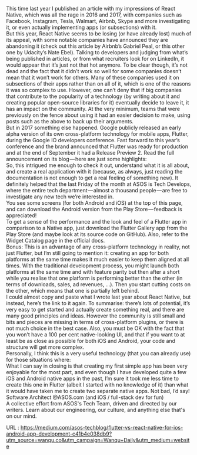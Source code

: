   This time last year I published an article with my impressions of React Native, which was all the rage in 2016 and 2017, with companies such as Facebook, Instagram, Tesla, Walmart, Airbnb, Skype and more investigating it, or even actually implementing apps (or subsections) with it.  
    But this year, React Native seems to be losing (or have already lost) much of its appeal, with some notable companies have announced they are abandoning it (check out this article by Airbnb’s Gabriel Peal, or this other one by Udacity’s Nate Ebel). Talking to developers and judging from what’s being published in articles, or from what recruiters look for on LinkedIn, it would appear that it’s just not that hot anymore. To be clear though, it’s not dead and the fact that it didn’t work so well for some companies doesn’t mean that it won’t work for others. Many of these companies used it on subsections of their apps rather than on all of it, which is one of the reasons it was so complex to use. However, one can’t deny that if big companies that contribute to the popularity of a technology (by writing about it and creating popular open-source libraries for it) eventually decide to leave it, it has an impact on the community. At the very minimum, teams that were previously on the fence about using it had an easier decision to make, using posts such as the above to back up their arguments.  
    But in 2017 something else happened. Google publicly released an early alpha version of its own cross-platform technology for mobile apps, Flutter, during the Google IO developers conference. Fast forward to this year’s conference and the brand announced that Flutter was ready for production and at the end of September it had a Release Preview 2. Read the full announcement on its blog — here are just some highlights:  
    So, this intrigued me enough to check it out, understand what it is all about, and create a real application with it (because, as always, just reading the documentation is not enough to get a real feeling of something new). It definitely helped that the last Friday of the month at ASOS is Tech Develops, where the entire tech department — almost a thousand people — are free to investigate any new tech we’re interested in.  
    You see some screens (for both Android and iOS) at the top of this page, and can download the Android version from the Play Store — feedback is appreciated!  
    To get a sense of the performance and the look and feel of a Flutter app in comparison to a Native app, just download the Flutter Gallery app from the Play Store (and maybe look at its source code on GitHub). Also, refer to the Widget Catalog page in the official docs.  
    Bonus: This is an advantage of any cross-platform technology in reality, not just Flutter, but I’m still going to mention it: creating an app for both platforms at the same time makes it much easier to keep them aligned at all times. With the traditional development process, you might launch both platforms at the same time and with feature parity but then after a short while you realise that one platform is performing better than the other (in terms of downloads, sales, ad revenues, …). Then you start cutting costs on the other, which means that one is partially left behind.  
    I could almost copy and paste what I wrote last year about React Native, but instead, here’s the link to it again. To summarise: there’s lots of potential, it’s very easy to get started and actually create something real, and there are many good principles and ideas. However the community is still small and bits and pieces are missing in terms of cross-platform plugins, or there is not much choice in the best case. Also, you must be OK with the fact that you won’t have a 100 per cent native-looking UI, and that if you want to at least be as close as possible for both iOS and Android, your code and structure will get more complex.  
    Personally, I think this is a very useful technology (that you can already use) for those situations where:  
    What I can say in closing is that creating my first simple app has been very enjoyable for the most part, and even though I have developed quite a few iOS and Android native apps in the past, I’m sure it took me less time to create this one in Flutter (albeit I started with no knowledge of it) than what it would have taken me to create two separate native apps. Not bad, I’d say!  
    Software Architect @ASOS.com (and iOS / full-stack dev for fun)  
    A collective effort from ASOS's Tech Team, driven and directed by our writers. Learn about our engineering, our culture, and anything else that's on our mind.  
    
  URL : https://medium.com/asos-techblog/flutter-vs-react-native-for-ios-android-app-development-c41b4e038db9?utm_source=wanqu.co&utm_campaign=Wanqu+Daily&utm_medium=website